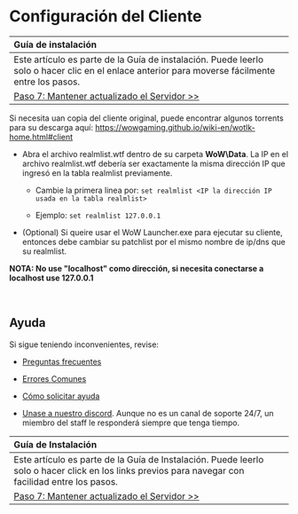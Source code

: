 # Configuración del Cliente

| Guía de instalación | |
| :- | :- |
| Este artículo es parte de la Guía de instalación. Puede leerlo solo o hacer clic en el enlace anterior para moverse fácilmente entre los pasos. |
| [Paso 7: Mantener actualizado el Servidor >>](keeping-the-server-up-to-date.md) |



Si necesita uan copia del cliente original, puede encontrar algunos torrents para su descarga aquí: https://wowgaming.github.io/wiki-en/wotlk-home.html#client

- Abra el archivo realmlist.wtf dentro de su carpeta **WoW\Data**. La IP en el archivo realmlist.wtf debería ser exactamente la misma dirección IP que ingresó en la tabla realmlist previamente.

    - Cambie la primera linea por: `set realmlist <IP la dirección IP usada en la tabla realmlist>`
    
    - Ejemplo: `set realmlist 127.0.0.1`

- (Optional) Si queire usar el WoW Launcher.exe para ejecutar su cliente, entonces debe cambiar su patchlist por el mismo nombre de ip/dns que su realmlist.

**NOTA: No use "localhost" como dirección, si necesita conectarse a localhost use 127.0.0.1**

<br>

## Ayuda

Si sigue teniendo inconvenientes, revise:

* [Preguntas frecuentes](faq.md)

* [Errores Comunes](common-errors.md)

* [Cómo solicitar ayuda](how-to-ask-for-help.md)

* [Unase a nuestro discord](https://discord.gg/gkt4y2x). Aunque no es un canal de soporte 24/7, un miembro del staff le responderá siempre que tenga tiempo.


| Guía de Instalación | |
| :- | :- |
| Este artículo es parte de la Guía de Instalación. Puede leerlo solo o hacer click en los links previos para navegar con facilidad entre los pasos. |
[Paso 7: Mantener actualizado el Servidor >>](keeping-the-server-up-to-date.md) |

